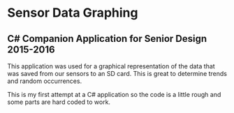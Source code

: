 # Sensor Data Graphing
## C# Companion Application for Senior Design 2015-2016

This application was used for a graphical representation of the data that was saved from our sensors to an SD card. This is great to determine trends and random occurrences.

This is my first attempt at a C# application so the code is a little rough and some parts are hard coded to work.
